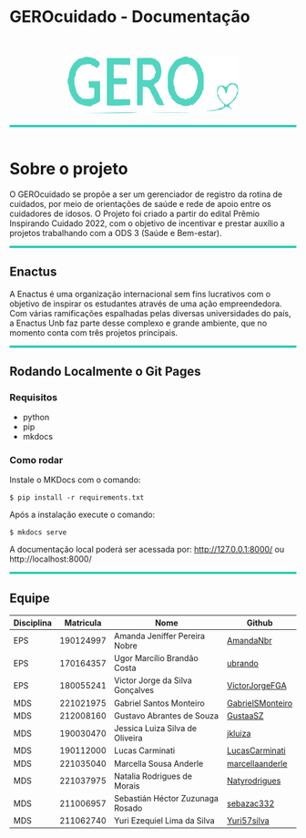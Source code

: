# GEROcuidado - Documentação
<br/>
<br/>

<div align="center">
<img src="docs/assets/gero.png" alt="logo" width="300" height="100" > </div>
<br/>

<img src="docs/assets/line.png" title="Divisor" style="max-height:60px; width:auto; display:block;">

<br/>

# Sobre o projeto
O GEROcuidado se propõe a ser um
gerenciador de registro da rotina de
cuidados, por meio de orientações de
saúde e rede de apoio entre os cuidadores
de idosos. O Projeto foi criado
a partir do edital Prêmio Inspirando
Cuidado 2022, com o objetivo de
incentivar e prestar auxílio a projetos
trabalhando com a ODS 3 (Saúde e
Bem-estar).

<img src="docs/assets/line.png" title="Divisor" style="max-height:60px; width:auto; display:block;">

## Enactus
A Enactus é uma organização
internacional sem fins lucrativos com o
objetivo de inspirar os estudantes através
de uma ação empreendedora. Com várias
ramificações espalhadas pelas diversas
universidades do país, a Enactus Unb faz
parte desse complexo e grande ambiente,
que no momento conta com três projetos
principais.

<img src="docs/assets/line.png" title="Divisor" style="max-height:60px; width:auto; display:block;">

## Rodando Localmente o Git Pages

### Requisitos
- python
- pip
- mkdocs

### Como rodar
Instale o MKDocs com o comando:

```terminal
$ pip install -r requirements.txt
```
Após a instalação execute o comando:

```terminal
$ mkdocs serve
```
A documentação local poderá ser acessada por: http://127.0.0.1:8000/ ou http://localhost:8000/

<img src="docs/assets/line.png" title="Divisor" style="max-height:60px; width:auto; display:block;">

## Equipe

| Disciplina | Matricula | Nome                             | Github                                                  |
|------------|-----------|----------------------------------|---------------------------------------------------------|
| EPS        | 190124997 | Amanda Jeniffer Pereira Nobre    | [AmandaNbr](https://github.com/AmandaNbr)               |
| EPS        | 170164357 | Ugor Marcílio Brandão Costa      | [ubrando](https://github.com/ubrando)                   |
| EPS        | 180055241 | Victor Jorge da Silva Gonçalves  | [VictorJorgeFGA](https://github.com/VictorJorgeFGA)     |
| MDS        | 221021975 | Gabriel Santos Monteiro          | [GabrielSMonteiro](https://github.com/GabrielSMonteiro) |
| MDS        | 212008160 | Gustavo Abrantes de Souza        | [GustaaSZ](https://github.com/GustaaSZ)                 |
| MDS        | 190030470 | Jessica Luiza Silva de Oliveira  | [jkluiza](https://github.com/jkluiza)                   |
| MDS        | 190112000 | Lucas Carminati                  | [LucasCarminati](https://github.com/LucasCarminati)     |
| MDS        | 221035040 | Marcella Sousa Anderle           | [marcellaanderle](https://github.com/marcellaanderle)   |
| MDS        | 221037975 | Natalia Rodrigues de Morais      | [Natyrodrigues](https://github.com/Natyrodrigues)       |
| MDS        | 211006957 | Sebastián Héctor Zuzunaga Rosado | [sebazac332](https://github.com/sebazac332)             |
| MDS        | 211062740 | Yuri Ezequiel Lima da Silva      | [Yuri57silva](https://github.com/Yuri57silva)           |
